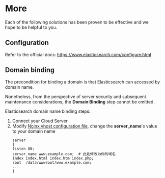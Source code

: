 # More

Each of the following solutions has been proven to be effective and we hope to be helpful to you.

## Configuration 

Refer to the official docs: https://www.elasticsearch.com/configure.html

## Domain binding

The precondition for binding a domain is that Elasticsearch can accessed by domain name.

Nonetheless, from the perspective of server security and subsequent maintenance considerations, the **Domain Binding** step cannot be omitted.

Elasticsearch domain name binding steps:

1. Connect your Cloud Server
2. Modify [Nginx vhost configuration file](/stack-components.md#nginx), change the **server_name**'s value to your domain name
   ```text
   server
   {
   listen 80;
   server_name www.example.com;  # 此处修改为你的域名
   index index.html index.htm index.php;
   root  /data/wwwroot/www.example.com;
   ...
   }
   ```